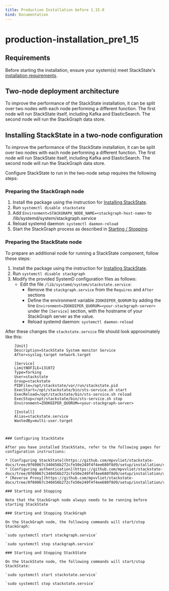 ```yaml
---
title: Production Installation before 1.15.0
kind: Documentation
---
```


# production-installation\_pre1\_15

## Requirements

Before starting the installation, ensure your system\(s\) meet StackState's [installation requirements](https://github.com/mpvvliet/stackstate-docs/tree/0f69067c340456b272cfe50e249f4f4ee680f8d9/setup/installation/requirements/README.md).

## Two-node deployment architecture

To improve the performance of the StackState installation, it can be split over two nodes with each node performing a different function. The first node will run StackState itself, including Kafka and ElasticSearch. The second node will run the StackGraph data store.

## Installing StackState in a two-node configuration

To improve the performance of the StackState installation, it can be split over two nodes with each node performing a different function. The first node will run StackState itself, including Kafka and ElasticSearch. The second node will run the StackGraph data store.

Configure StackState to run in the two-node setup requires the following steps:

### Preparing the StackGraph node

1. Install the package using the instruction for [Installing StackState](https://github.com/mpvvliet/stackstate-docs/tree/0f69067c340456b272cfe50e249f4f4ee680f8d9/setup/installation/install_stackstate/README.md).
2. Run `systemctl disable stackstate`
3. Add `Environment=STACKGRAPH_NODE_NAME=<stackgraph-host-name>` to /lib/systemd/system/stackgraph.service
4. Reload systemd daemon: `systemctl daemon-reload`
5. Start the StackGraph process as described in [Starting / Stopping](production-installation_pre1_15.md#starting-and-stopping).

### Preparing the StackState node

To prepare an additional node for running a StackState component, follow these steps:

1. Install the package using the instruction for [Installing StackState](https://github.com/mpvvliet/stackstate-docs/tree/0f69067c340456b272cfe50e249f4f4ee680f8d9/setup/installation/install_stackstate/README.md).
2. Run `systemctl disable stackgraph`
3. Modify the provided SystemD configuration files as follows:
   * Edit the file `/lib/systemd/system/stackstate.service`:
     * Remove the `stackgraph.service` from the `Requires` and `After` sections
     * Define the environment variable `ZOOKEEPER_QUORUM` by adding the line `Environment=ZOOKEEPER_QUORUM=<your-stackgraph-server>` under the `[Service]` section, with the hostname of your StackGraph server as the value.
     * Reload systemd daemon: `systemctl daemon-reload`

After these changes the `stackstate.service` file should look approximately like this:

```text
    [Unit]
    Description=StackState System monitor Service
    After=syslog.target network.target

    [Service]
    LimitNOFILE=131072
    Type=forking
    User=stackstate
    Group=stackstate
    PIDFile=/opt/stackstate/var/run/stackstate.pid
    ExecStart=/opt/stackstate/bin/sts-service.sh start
    ExecReload=/opt/stackstate/bin/sts-service.sh reload
    ExecStop=/opt/stackstate/bin/sts-service.sh stop
    Environment=ZOOKEEPER_QUORUM=<your-stackgraph-server>

    [Install]
    Alias=stackstate.service
    WantedBy=multi-user.target
```

```text
```
```

### Configuring StackState

After you have installed StackState, refer to the following pages for configuration instructions:

* [Configuring StackState](https://github.com/mpvvliet/stackstate-docs/tree/0f69067c340456b272cfe50e249f4f4ee680f8d9/setup/installation/configuration/README.md)
* [Configuring authentication](https://github.com/mpvvliet/stackstate-docs/tree/0f69067c340456b272cfe50e249f4f4ee680f8d9/setup/installation/authentication/README.md)
* [Reverse Proxy](https://github.com/mpvvliet/stackstate-docs/tree/0f69067c340456b272cfe50e249f4f4ee680f8d9/setup/installation/reverse_proxy/README.md)

### Starting and Stopping

Note that the StackGraph node always needs to be running before starting StackState

### Starting and Stopping StackGraph

On the StackGraph node, the following commands will start/stop StackGraph:

`sudo systemctl start stackgraph.service`

`sudo systemctl stop stackgraph.service`

### Starting and Stopping StackState

On the StackState node, the following commands will start/stop StackState:

`sudo systemctl start stackstate.service`

`sudo systemctl stop stackstate.service`

